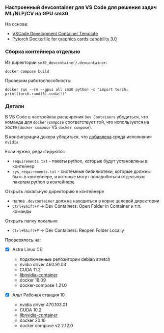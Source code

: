### Настроенный devcontainer для VS Code для решения задач ML/NLP/CV на GPU sm30

На основе:
- [VSCode Development Container Template](https://github.com/tadejsv/dev-container-repo)
- [Pytorch Dockerfile for graphics cards capability 3.0](https://github.com/dizcza/pytorch-sm30-docker)

### Сборка контейнера отдельно 

Из директории `sm30_devcontainer/.devcontainer`:

`docker compose build`

Проверим работоспособность:

`docker run --rm --gpus all sm30 python -c "import torch; print(torch.rand(5).cuda())"`

### Детали 

В VS Code в настройках расширения `Dev Containers` убедиться, что команда для `docker?compose` соответствует той, что используется на хосте (`docker-compose` VS `docker compose`).

В конфигурации докера убедиться, что [добавлена](https://stackoverflow.com/questions/52865988/nvidia-docker-unknown-runtime-specified-nvidia) среда исполнения `nvidia`.

Если нужно, редактируются 
- `requirements.txt` - пакеты python, которые будут установлены в контейнер
- `sys_requirements.txt` - системные бибилиотеки, которые должны быть в контейнере, и которые могут понадобиться отдельным пакетам python в контейнере

Открыть локальную директорию в контейнере
- папка `.devcontainer` должна находиться в корне целевой директории
- `Ctrl+Shift+P` -> Dev Containers: Open Folder in Container и т.п. команды

Открыть папку локально
- `Ctrl+Shift+P` -> Dev Containers: Reopen Folder Locally

Проверялось на: 

- [x] Astra Linux CE:
    - подключенные репозитории debian stretch
    - nvidia driver 460.91.03
    - CUDA 11.2
    - [libnvidia-container](https://nvidia.github.io/libnvidia-container/)
    - docker 18.09
    - docker-compose 1.21.0

- [x] Альт Рабочая станция 10
    - nvidia driver 470.103.01
    - CUDA 10.2
    - [libnvidia-container](https://nvidia.github.io/libnvidia-container/)
    - docker 20.10
    - docker compose v2 2.12.0